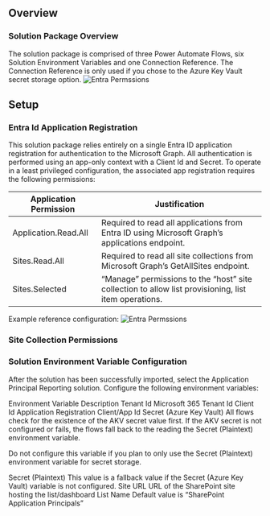 ## Overview
### Solution Package Overview
The solution package is comprised of three Power Automate Flows, six Solution Environment Variables and one Connection Reference.  The Connection Reference is only used if you chose to the Azure Key Vault secret storage option.
![Entra Permssions](https://github.com/joerodgers/sharepoint-app-registrations/blob/main/assets/list.png)

## Setup

### Entra Id Application Registration
This solution package relies entirely on a single Entra ID application registration for authentication to the Microsoft Graph.  All authentication is performed using an app-only context with a Client Id and Secret. To operate in a least privileged configuration, the associated app registration requires the following permissions:

| Application Permission | Justification |
|------------------------|---------------|
|Application.Read.All    | Required to read all applications from Entra ID using Microsoft Graph’s applications endpoint. |
|Sites.Read.All          | Required to read all site collections from Microsoft Graph’s GetAllSites endpoint. |
|Sites.Selected          | “Manage” permissions to the “host” site collection to allow list provisioning, list item operations. |

Example reference configuration:
![Entra Permssions](https://github.com/joerodgers/sharepoint-app-registrations/blob/main/assets/entra-perms.png)

### Site Collection Permissions

### Solution Environment Variable Configuration
After the solution has been successfully imported, select the Application Principal Reporting solution.  Configure the following environment variables:

Environment Variable	Description
Tenant Id	Microsoft 365 Tenant Id
Client Id	Application Registration Client/App Id
Secret (Azure Key Vault)	All flows check for the existence of the AKV secret value first. If the AKV secret is not configured or fails, the flows fall back to the reading the Secret (Plaintext) environment variable.

Do not configure this variable if you plan to only use the Secret (Plaintext) environment variable for secret storage.

Secret (Plaintext)	This value is a fallback value if the Secret (Azure Key Vault) variable is not configured.
Site URL	URL of the SharePoint site hosting the list/dashboard
List Name	Default value is “SharePoint Application Principals”
  
 

 
